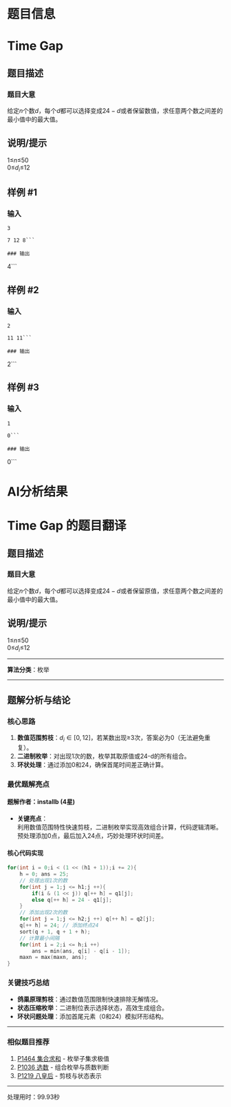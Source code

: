 # 题目信息

# Time Gap

## 题目描述

### 题目大意
给定$n$个数$d$，每个$d$都可以选择变成$24-d$或者保留数值，求任意两个数之间差的最小值中的最大值。

## 说明/提示

1$\leq$$n$$\leq$50\
0$\leq$$d_i$$\leq$12

## 样例 #1

### 输入

```
3

7 12 8```

### 输出

```
4```

## 样例 #2

### 输入

```
2

11 11```

### 输出

```
2```

## 样例 #3

### 输入

```
1

0```

### 输出

```
0```

# AI分析结果



# Time Gap 的题目翻译

## 题目描述

### 题目大意
给定$n$个数$d$，每个$d$都可以选择变成$24-d$或者保留原值，求任意两个数之间差的最小值中的最大值。

## 说明/提示

1$\leq$$n$$\leq$50  
0$\leq$$d_i$$\leq$12

---

**算法分类**：枚举

---

## 题解分析与结论

### 核心思路
1. **数值范围剪枝**：$d_i \in [0,12]$，若某数出现≥3次，答案必为0（无法避免重复）。
2. **二进制枚举**：对出现1次的数，枚举其取原值或24-d的所有组合。
3. **环状处理**：通过添加0和24，确保首尾时间差正确计算。

### 最优题解亮点

#### 题解作者：installb (4星)
- **关键亮点**：  
  利用数值范围特性快速剪枝，二进制枚举实现高效组合计算，代码逻辑清晰。  
  预处理添加0点，最后加入24点，巧妙处理环状时间差。

#### 核心代码实现
```cpp
for(int i = 0;i < (1 << (h1 + 1));i += 2){
    h = 0; ans = 25;
    // 处理出现1次的数
    for(int j = 1;j <= h1;j ++){
        if(i & (1 << j)) q[++ h] = q1[j];
        else q[++ h] = 24 - q1[j];
    }
    // 添加出现2次的数
    for(int j = 1;j <= h2;j ++) q[++ h] = q2[j];
    q[++ h] = 24; // 添加终点24
    sort(q + 1, q + 1 + h);
    // 计算最小间隔
    for(int i = 2;i <= h;i ++) 
        ans = min(ans, q[i] - q[i - 1]);
    maxn = max(maxn, ans);
}
```

### 关键技巧总结
- **鸽巢原理剪枝**：通过数值范围限制快速排除无解情况。
- **状态压缩枚举**：二进制位表示选择状态，高效生成组合。
- **环状问题处理**：添加首尾元素（0和24）模拟环形结构。

---

### 相似题目推荐
1. [P1464 集合求和](https://www.luogu.com.cn/problem/P1464) - 枚举子集求极值
2. [P1036 选数](https://www.luogu.com.cn/problem/P1036) - 组合枚举与质数判断
3. [P1219 八皇后](https://www.luogu.com.cn/problem/P1219) - 剪枝与状态表示

---
处理用时：99.93秒